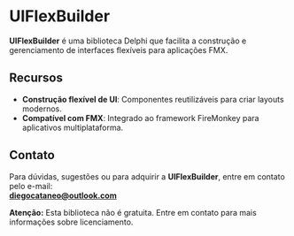 # UIFlexBuilder

**UIFlexBuilder** é uma biblioteca Delphi que facilita a construção e gerenciamento de interfaces flexíveis para aplicações FMX.

## Recursos
- **Construção flexível de UI**: Componentes reutilizáveis para criar layouts modernos.
- **Compatível com FMX**: Integrado ao framework FireMonkey para aplicativos multiplataforma.

## Contato  
Para dúvidas, sugestões ou para adquirir a **UIFlexBuilder**, entre em contato pelo e-mail:  
**[diegocataneo@outlook.com](mailto:diegocataneo@outlook.com)**  

**Atenção:** Esta biblioteca não é gratuita. Entre em contato para mais informações sobre licenciamento.  
